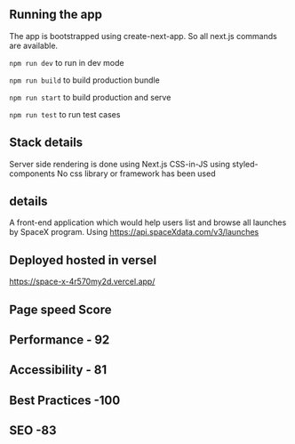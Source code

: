 ## Running the app

The app is bootstrapped using create-next-app. So all next.js commands are available. 

```npm run dev``` to run in dev mode

```npm run build``` to build production bundle

```npm run start``` to build production and serve

```npm run test``` to run test cases

## Stack details

Server side rendering is done using Next.js
CSS-in-JS using styled-components
No css library or framework has been used

## details
A front-end application which would help users list and browse all launches by SpaceX program.
Using https://api.spaceXdata.com/v3/launches

## Deployed hosted in versel
https://space-x-4r570my2d.vercel.app/

## Page speed Score
## Performance - 92
## Accessibility - 81
## Best Practices -100
## SEO -83


